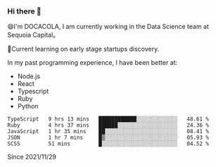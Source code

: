 ### Hi there 👋

<!--
**fengliu222/fengliu222** is a ✨ _special_ ✨ repository because its `README.md` (this file) appears on your GitHub profile.

Here are some ideas to get you started:

- 🔭 I’m currently working on ...
- 🌱 I’m currently learning ...
- 👯 I’m looking to collaborate on ...
- 🤔 I’m looking for help with ...
- 💬 Ask me about ...
- 📫 How to reach me: ...
- 😄 Pronouns: ...
- ⚡ Fun fact: ...
-->

😄I'm DOCACOLA, I am currently working in the Data Science team at Sequoia Capital。

🌱Current learning on early stage startups discovery.

In my past programming experience, I have been better at:
- Node.js
- React
- Typescript
- Ruby
- Python



<!--START_SECTION:waka-->
```text
TypeScript   9 hrs 13 mins   ████████████░░░░░░░░░░░░░   48.61 % 
Ruby         4 hrs 37 mins   ██████░░░░░░░░░░░░░░░░░░░   24.36 % 
JavaScript   1 hr 35 mins    ██░░░░░░░░░░░░░░░░░░░░░░░   08.41 % 
JSON         1 hr 7 mins     █▒░░░░░░░░░░░░░░░░░░░░░░░   05.93 % 
SCSS         51 mins         █░░░░░░░░░░░░░░░░░░░░░░░░   04.52 % 
```
<!--END_SECTION:waka-->
Since 2021/11/29
